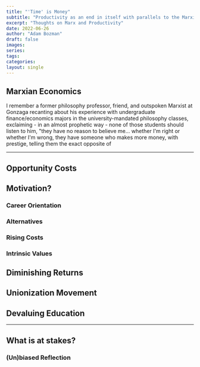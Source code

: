 ```yaml
---
title: "'Time' is Money"
subtitle: "Productivity as an end in itself with parallels to the Marxian Critique"
excerpt: "Thoughts on Marx and Productivity"
date: 2022-06-26
author: "Adam Bozman"
draft: false
images:
series:
tags:
categories:
layout: single
---
```


## Marxian Economics

I remember a former philosophy professor, friend, and outspoken Marxist at Gonzaga recanting about his experience with undergraduate finance/economics majors in the university-mandated philosophy classes, exclaiming - in an almost prophetic way - none of those students should listen to him, "they have no reason to believe me... whether I'm right or whether I'm wrong, they have someone who makes more money, with prestige, telling them the exact opposite of 

--- 

## Opportunity Costs

## Motivation?

### Career Orientation

### Alternatives

### Rising Costs

### Intrinsic Values

## Diminishing Returns

## Unionization Movement

## Devaluing Education

---

## What is at stakes?

### (Un)biased Reflection

